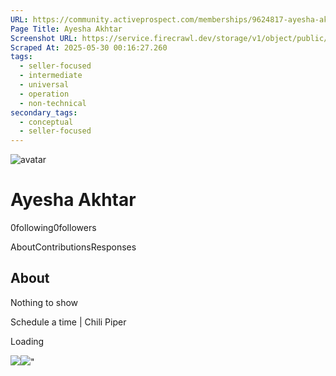 ```yaml
---
URL: https://community.activeprospect.com/memberships/9624817-ayesha-akhtar
Page Title: Ayesha Akhtar
Screenshot URL: https://service.firecrawl.dev/storage/v1/object/public/media/screenshot-09986f6c-4d6b-494a-a538-f8452e075237.png
Scraped At: 2025-05-30 00:16:27.260
tags:
  - seller-focused
  - intermediate
  - universal
  - operation
  - non-technical
secondary_tags:
  - conceptual
  - seller-focused
---
```


![avatar](https://content2.bloomfire.com/avatars/users/1966401/thumb/thumbnail.png?f=1692038964&Expires=1748567771&Signature=a5Mg4iPFUmbYPAPBg6nobsdHGRxTr0gGUMSRjd-W4zr-kcOcJuo4bkFN9ARy04C~8FCf-FK3w0zpCk~eqL61QxZtCCN97B0BH7IR1OzrggMJUGAMV-fG0COp0S-OvF3A5GhIKFW4F9joxx2PILWCWXJU09irnWc4TrxgDs2BqhQh3FPK41R6GbuPSGl8DKHqiQknnbC-cSZcXxIX03EfNZ~FeHUcg30A-8dWti0j97V4fz4Ju4O6ZKSU74kd7MYwnTAMVpIFds8438mj1SBsRpF1dekYRuAZ~PA6kICFTFPojP6-CunJhDcI1LkqiDWfhW1UCh8pMPiJVv9OlkBC0A__&Key-Pair-Id=APKAIDFCFZ2UHE5LPIUA)

# Ayesha Akhtar

0following0followers

AboutContributionsResponses

## About

Nothing to show

Schedule a time \| Chili Piper

Loading

![](https://bat.bing.com/action/0?ti=4018451&Ver=2&mid=c0923609-d966-4e22-9b74-f79a3233248b&bo=1&sid=4ee4b2c03ceb11f0894227d209c50f1c&vid=4ee59dd03ceb11f0991a3d15d48c99b6&vids=1&msclkid=N&pi=918639831&lg=en-US&sw=1280&sh=1024&sc=24&p=https%3A%2F%2Fcommunity.activeprospect.com%2Fmemberships%2F9624817-ayesha-akhtar&r=&lt=619&evt=pageLoad&sv=1&cdb=AQAQ&rn=663469)![](https://bat.bing.com/action/0?ti=4018451&Ver=2&mid=c0923609-d966-4e22-9b74-f79a3233248b&bo=2&sid=4ee4b2c03ceb11f0894227d209c50f1c&vid=4ee59dd03ceb11f0991a3d15d48c99b6&vids=0&msclkid=N&gtm_tag_source=ua&ec=Client%20ID&el=%2Fmemberships%2F9624817-ayesha-akhtar&gc=USD&tpp=1&en=Y&p=https%3A%2F%2Fcommunity.activeprospect.com%2Fmemberships%2F9624817-ayesha-akhtar&sw=1280&sh=1024&sc=24&evt=custom&cdb=AQAQ&rn=721490)"

